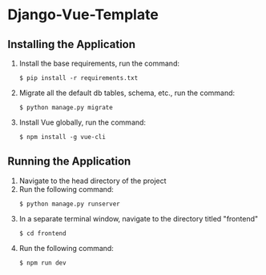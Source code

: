 # Django-Vue-Template

## Installing the Application
1. Install the base requirements, run the command:
   ```commandline
   $ pip install -r requirements.txt
   ```
2. Migrate all the default db tables, schema, etc., run the command:
   ```commandline
   $ python manage.py migrate
   ```
3. Install Vue globally, run the command:
   ```commandline
   $ npm install -g vue-cli
   ```
   
## Running the Application
1. Navigate to the head directory of the project
2. Run the following command:
    ```
    $ python manage.py runserver
    ```
3. In a separate terminal window, navigate to the directory titled "frontend"
    ```commandline
    $ cd frontend
    ```
4. Run the following command:
    ```commandline
    $ npm run dev
    ```